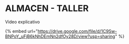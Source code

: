 # ALMACEN - TALLER

Video explicativo

{% embed url="https://drive.google.com/file/d/1C9Sw-BNPoY_uFjB6kNhDEmNn2dfOy28D/view?usp=sharing" %}
